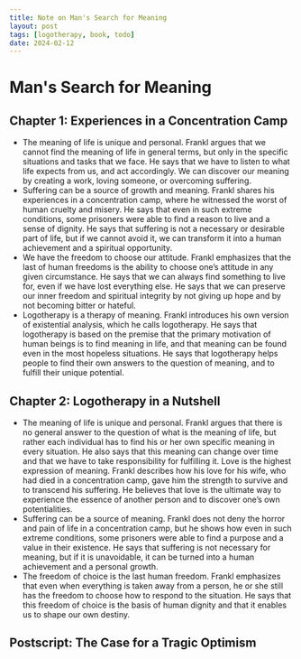 ```yaml
---
title: Note on Man's Search for Meaning
layout: post
tags: [logotherapy, book, todo]
date: 2024-02-12
---
```


# Man's Search for Meaning

## Chapter 1: Experiences in a Concentration Camp

- The meaning of life is unique and personal. Frankl argues that we cannot find the meaning of life in general terms,
  but only in the specific situations and tasks that we face. He says that we have to listen to what life expects from
  us, and act accordingly. We can discover our meaning by creating a work, loving someone, or overcoming suffering.
- Suffering can be a source of growth and meaning. Frankl shares his experiences in a concentration camp, where he
  witnessed the worst of human cruelty and misery. He says that even in such extreme conditions, some prisoners were
  able to find a reason to live and a sense of dignity. He says that suffering is not a necessary or desirable part of
  life, but if we cannot avoid it, we can transform it into a human achievement and a spiritual opportunity.
- We have the freedom to choose our attitude. Frankl emphasizes that the last of human freedoms is the ability to choose
  one’s attitude in any given circumstance. He says that we can always find something to live for, even if we have lost
  everything else. He says that we can preserve our inner freedom and spiritual integrity by not giving up hope and by
  not becoming bitter or hateful.
- Logotherapy is a therapy of meaning. Frankl introduces his own version of existential analysis, which he calls
  logotherapy. He says that logotherapy is based on the premise that the primary motivation of human beings is to find
  meaning in life, and that meaning can be found even in the most hopeless situations. He says that logotherapy helps
  people to find their own answers to the question of meaning, and to fulfill their unique potential.

## Chapter 2: Logotherapy in a Nutshell

- The meaning of life is unique and personal. Frankl argues that there is no general answer to the question of what is the
meaning of life, but rather each individual has to find his or her own specific meaning in every situation. He also says
that this meaning can change over time and that we have to take responsibility for fulfilling it.
Love is the highest expression of meaning. Frankl describes how his love for his wife, who had died in a concentration
camp, gave him the strength to survive and to transcend his suffering. He believes that love is the ultimate way to
experience the essence of another person and to discover one’s own potentialities.
- Suffering can be a source of meaning. Frankl does not deny the horror and pain of life in a concentration camp, but he
shows how even in such extreme conditions, some prisoners were able to find a purpose and a value in their existence. He
says that suffering is not necessary for meaning, but if it is unavoidable, it can be turned into a human achievement
and a personal growth.
- The freedom of choice is the last human freedom. Frankl emphasizes that even when everything is taken away from a
person, he or she still has the freedom to choose how to respond to the situation. He says that this freedom of choice
is the basis of human dignity and that it enables us to shape our own destiny.

## Postscript: The Case for a Tragic Optimism
